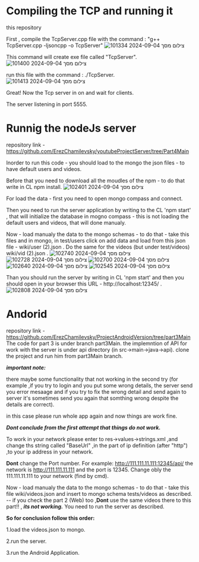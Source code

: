 # Compiling the TCP and running it
this repository

First , compile the TcpServer.cpp file with the command : "g++ TcpServer.cpp -ljsoncpp -o TcpServer"
![צילום מסך 2024-09-04 101334](https://github.com/user-attachments/assets/6d77bca1-bdb1-4eb3-bde9-7bee0bf9740a)

This command will create exe file called "TcpServer".
![צילום מסך 2024-09-04 101400](https://github.com/user-attachments/assets/85820233-4f4c-48cd-aaf7-5f7b64b51842)

run this file with the command : ./TcpServer.
![צילום מסך 2024-09-04 101413](https://github.com/user-attachments/assets/f6a0fe56-0077-4aca-827e-b4a774e74888)

Great! Now the Tcp server in on and wait for clients.

The server listening in port 5555.

# Runnig the nodeJs server
repository link - https://github.com/ErezChamilevsky/youtubeProjectServer/tree/Part4Main


Inorder to run this code - you should load to the mongo the json files - to have default users and videos.

Before that you need to download all the moudles of the npm - to do that write in CL npm install.
![צילום מסך 2024-09-04 102401](https://github.com/user-attachments/assets/43483bf2-78e6-42b2-8b95-96ebae72ce5f)

For load the data - first you need to open mongo compass and connect.

Then you need to run the server application by writing to the CL 'npm start' , that will initialize the database in mogno compass - this is not loading the default users and videos, that will done manualy.

Now - load manualy the data to the mongo schemas - to do that - take this files and in mongo, in test/users click on add data and load from this json file -
wiki/user (2).json .
Do the same for the videos (but under test/videos) wiki/vid (2).json .
![צילום מסך 2024-09-04 102740](https://github.com/user-attachments/assets/d279d82a-f78b-4d59-bb95-6b694eb667c2)
![צילום מסך 2024-09-04 102728](https://github.com/user-attachments/assets/e58b496e-3205-49b4-bbad-d488924dc98f)
![צילום מסך 2024-09-04 102700](https://github.com/user-attachments/assets/e5303aff-9642-4ce3-9feb-1b41d377ffb6)
![צילום מסך 2024-09-04 102640](https://github.com/user-attachments/assets/91ffb277-6b82-4e30-b800-34c4183c81c4)
![צילום מסך 2024-09-04 102545](https://github.com/user-attachments/assets/44704f03-f3bd-4575-9d91-8033051c3ee1)

Than you should run the server by writing in CL 'npm start' and then you should open in your browser this URL - http://localhost:12345/ .
![צילום מסך 2024-09-04 102808](https://github.com/user-attachments/assets/aaf93944-6819-4324-be24-d321d8c3aa51)

# Andorid 
repository link - https://github.com/ErezChamilevsky/ProjectAndroidVersion/tree/part3Main
The code for part 3 is under branch part3Main.
the implemntion of API for work with the server is under api directory (in src->main->java->api).
clone the project and run him from part3Main branch.

***important note:***

there maybe some functionality that not working in the second try (for example ,if you try to login and you put some wrong details, the server send you error mesaage and if you try to fix the wrong detail and send again to server it's sometimes send you again that somthing wrong despite the details are correct).

in this case please run whole app again and now things are work fine.

***Dont conclude from the first attempt that things do not work.***



To work in your network please enter to res->values->strings.xml ,and change ths string called "BaseUrl" ,in the part of ip definition (after "http") ,to your ip address in your network.

**Dont** change the Port number. For example:
<string name="BaseUrl">http://111.111.11.111:12345/api/</string>
the network is http://111.111.11.111 and the port is 12345. Change obly the 111.111.11.111 to your network (find by cmd).

Now - load manualy the data to the mongo schemas - to do that - take this file wiki/videos.json
 and insert to mongo schema tests/videos as described.
-- if you check the part 2 (Web) too ,**Dont** use the same videos there to this part!! , ***its not working.***
You need to run the server as described.

**So for conclusion follow this order:**

1.load the videos.json to mongo.

2.run the server.

3.run the Android Application.
